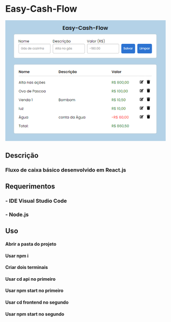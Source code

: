 # Easy-Cash-Flow
![Logo do Markdown](easy-cash-flow.png)
## Descrição
### Fluxo de caixa básico desenvolvido em React.js
## Requerimentos
### - IDE Visual Studio Code
### - Node.js
## Uso
#### Abrir a pasta do projeto
#### Usar npm i
#### Criar dois terminais
#### Usar cd api no primeiro
#### Usar npm start no primeiro
#### Usar cd frontend no segundo
#### Usar npm start no segundo
